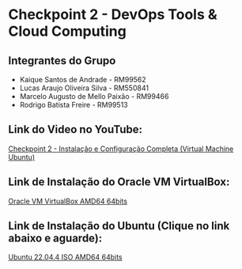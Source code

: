 # Checkpoint 2 - DevOps Tools & Cloud Computing

## Integrantes do Grupo

- Kaique Santos de Andrade - RM99562
- Lucas Araujo Oliveira Silva - RM550841
- Marcelo Augusto de Mello Paixão - RM99466
- Rodrigo Batista Freire - RM99513

## Link do Video no YouTube:
[Checkpoint 2 - Instalação e Configuração Completa (Virtual Machine Ubuntu)](https://youtu.be/BY-AYz0ccGo)

## Link de Instalação do Oracle VM VirtualBox:
[Oracle VM VirtualBox AMD64 64bits](https://www.virtualbox.org/wiki/Downloads)

## Link de Instalação do Ubuntu (Clique no link abaixo e aguarde):
[Ubuntu 22.04.4 ISO AMD64 64bits](https://ubuntu.com/download/desktop/thank-you?version=22.04.4&architecture=amd64)
